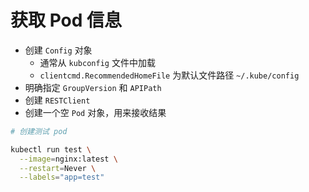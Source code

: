 # 获取 Pod 信息

- 创建 `Config` 对象
  - 通常从 `kubconfig` 文件中加载
  - `clientcmd.RecommendedHomeFile` 为默认文件路径 `~/.kube/config`
- 明确指定 `GroupVersion` 和 `APIPath`
- 创建 `RESTClient`
- 创建一个空 `Pod` 对象，用来接收结果

```bash
# 创建测试 pod

kubectl run test \
  --image=nginx:latest \
  --restart=Never \
  --labels="app=test"
```